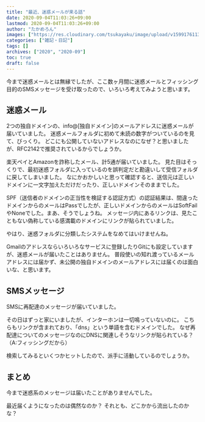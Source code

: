```yaml
---
title: "最近、迷惑メールが来る話"
date: 2020-09-04T11:03:26+09:00
lastmod: 2020-09-04T11:03:26+09:00
author: "たかめろん"
images: ["https://res.cloudinary.com/tsukayaku/image/upload/v1599176113/Blog-personal/meiwaku_mail/thumb.svg"]
categories: ["雑記・日記"]
tags: []
archives: ["2020", "2020-09"]
toc: true
draft: false
---
```


今まで迷惑メールとは無縁でしたが、ここ数ヶ月間に迷惑メールとフィッシング目的のSMSメッセージを受け取ったので、いろいろ考えてみようと思います。

## 迷惑メール

2つの独自ドメインの、info@[独自ドメイン]のメールアドレスに迷惑メールが届いていました。
迷惑メールフォルダに初めて未読の数字がついているのを見て、びっくり。
どこにも公開していないアドレスなのになぜ？と思いましたが、RFC2142で推奨されているからでしょうか。

楽天ペイとAmazonを詐称したメール、計5通が届いていました。
見た目はそっくりで、最初迷惑フォルダに入っているのを誤判定だと勘違いして受信フォルダに戻してしまいました。
なにかおかしいと思って確認すると、送信元は正しいドメインに一文字加えただけだったり、正しいドメインそのままでした。

SPF（送信者のドメインの正当性を検証する認証方式）の認証結果は、間違ったドメインからのメールはPassでしたが、正しいドメインからのメールはSoftFailやNoneでした。まあ、そうでしょうね。
メッセージ内にあるリンクは、見たこともない偽称している感満載のドメインにリンクが貼られていました。

やはり、迷惑フォルダに分類したシステムをなめてはいけませんね。

Gmailのアドレスならいろいろなサービスに登録したりGitにも設定していますが、迷惑メールが届いたことはありません。
普段使いの知れ渡っているメールアドレスには届かず、未公開の独自ドメインのメールアドレスには届くのは面白いな、と思います。

## SMSメッセージ

SMSに再配達のメッセージが届いていました。

その日はずっと家にいましたが、インターホンは一切鳴っていないのに。
こちらもリンクが含まれており、「dns」という単語を含むドメインでした。
なぜ再配達についてのメッセージなのにDNSに関連しそうなリンクが貼られている？（A:フィッシングだから）

検索してみるといくつかヒットしたので、派手に活動しているのでしょうか。

## まとめ

今まで迷惑系のメッセージは届いたことがありませんでした。

最近届くようになったのは偶然なのか？
それとも、どこかから流出したのかな？
